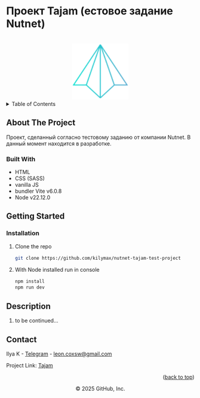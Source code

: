 # Проект Tajam (естовое задание Nutnet)

<a name="readme-top"></a>

<!-- PROJECT LOGO -->
<br />
<div align="center">
  <a href="https://github.com/kilymax/nutnet-tajam-test-project">
    <img src="/public/icons/logo.svg" alt="Logo" width="150" height="150">
  </a>
</div>

<!-- TABLE OF CONTENTS -->
<details>
  <summary>Table of Contents</summary>
  <ol>
    <li>
      <a href="#about-the-project">About The Project</a>
      <ul>
        <li><a href="#built-with">Built With</a></li>
      </ul>
    </li>
    <li>
      <a href="#getting-started">Getting Started</a>
      <ul>
        <li><a href="#installation">Installation</a></li>
      </ul>
    </li>
    <li><a href="#description">Description</a></li>
    <li><a href="#contact">Contact</a></li>
  </ol>
</details>

<!-- ABOUT THE PROJECT -->

## About The Project

Проект, сделанный согласно тестовому заданию от компании Nutnet. В данный момент находится в разработке.

### Built With

-   HTML
-   CSS (SASS)
-   vanilla JS
-   bundler Vite v6.0.8
-   Node v22.12.0

## Getting Started

<!-- ### Prerequisites -->

### Installation

1. Clone the repo
    ```sh
    git clone https://github.com/kilymax/nutnet-tajam-test-project
    ```
2. With Node installed run in console
    ```sh
    npm install
    npm run dev
    ```

<!-- You can also open an already running application using Vercel – [Funeral App](https://ritual-journal.vercel.app/) -->

<!-- USAGE EXAMPLES -->

## Description

1. to be continued...

## Contact

Ilya K - [Telegram](https://t.me/leoncox) - leon.coxsw@gmail.com

Project Link: [Tajam](https://github.com/kilymax/nutnet-tajam-test-project)

<p align="right">(<a href="#readme-top">back to top</a>)</p>

<div align="center">
© 2025 GitHub, Inc.
</div>
